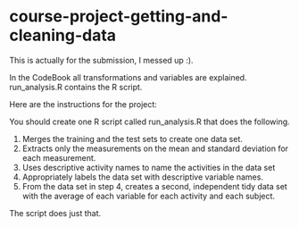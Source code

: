 # course-project-getting-and-cleaning-data
This is actually for the submission, I messed up :).

In the CodeBook all transformations and variables are explained. run_analysis.R contains the R script.

Here are the instructions for the project:

You should create one R script called run_analysis.R that does the following. 

1. Merges the training and the test sets to create one data set.
2. Extracts only the measurements on the mean and standard deviation for each measurement. 
3. Uses descriptive activity names to name the activities in the data set
4. Appropriately labels the data set with descriptive variable names. 
5. From the data set in step 4, creates a second, independent tidy data set with the average of each variable for each activity and each subject.

The script does just that.
